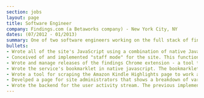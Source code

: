 ```yaml
---
section: jobs
layout: page
title: Software Engineer
company: Findings.com (a Betaworks company) - New York City, NY
dates: (07/2012 - 01/2013)
summary: One of two software engineers working on the full stack of findings.com, primarily responsible for the product's front-end. Findings is a service which allows people to clip, collect and share text snippets from the web.
bullets:
- Wrote all of the site's JavaScript using a combination of native JavaScript, jQuery, jQuery UI, and D3. Also wrote a portion of the site's backend, in Python/Django, particularly the endpoints needed for all of the ajax calls on the site.
- Conceived of and implemented "staff mode" for the site. This function allows staff members to toggle their view of the site to either emulate a user's view, user mode, or enter staff mode where all elements on the site have staff controls added for promoting content or acting on spam quickly.
- Wrote and manage releases of the findings Chrome extension - a tool that highlights text on a web page which has been collected to the findings service.
- Wrote the service's bookmarklet in native javascript. The bookmarklet allows people to clip text from a web page, customize it's theme and optionally share it to twitter or facebook.
- Wrote a tool for scraping the Amazon Kindle Highlights page to work around the fact that Amazon does not provide an API for highlights.
- Develped a page for site administrators that shows a breakdown of various statistics related to site activity.
- Wrote the backend for the user activity stream. The previous implementation was restricted to a static list of possible activities. My rewrite made it dynamic allowing for additional types of activity to be added in the future.
---
```


